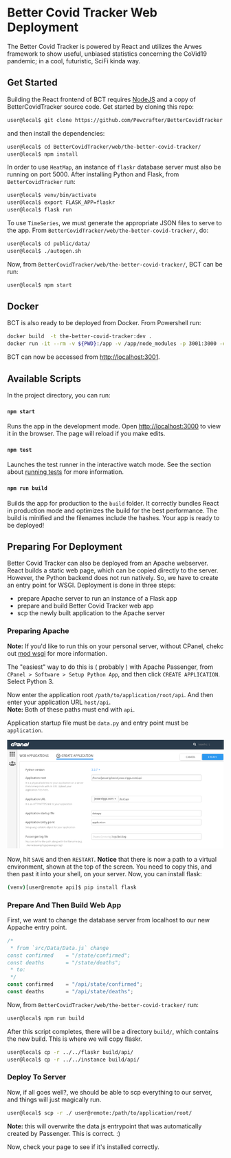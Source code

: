 # Better Covid Tracker Web Deployment
The Better Covid Tracker is powered by React and utilizes the Arwes framework to show useful, unbiased statistics concerning the CoVid19 pandemic; in a cool, futuristic, SciFi kinda way.
## Get Started
Building the React frontend of BCT requires [NodeJS](https://nodejs.org/ "Learn About NodeJS!") and a copy of BetterCovidTracker source code. Get started by cloning this repo:
```sh
user@local$ git clone https://github.com/Pewcrafter/BetterCovidTracker
```
and then install the dependencies:
```sh
user@local$ cd BetterCovidTracker/web/the-better-covid-tracker/
user@local$ npm install
```
In order to use `HeatMap`, an instance of `flaskr` database server must also be running on port 5000. After installing Python and Flask, from `BetterCovidTracker` run:
```sh
user@local$ venv/bin/activate
user@local$ export FLASK_APP=flaskr
user@local$ flask run
```
To use `TimeSeries`, we must generate the appropriate JSON files to serve to the app. From `BetterCovidTracker/web/the-better-covid-tracker/`, do:
```sh
user@local$ cd public/data/
user@local$ ./autogen.sh
```
Now, from `BetterCovidTracker/web/the-better-covid-tracker/`, BCT can be run:
```sh
user@local$ npm start
```
## Docker
BCT is also ready to be deployed from Docker. From Powershell run:
```sh
docker build  -t the-better-covid-tracker:dev .
docker run -it --rm -v ${PWD}:/app -v /app/node_modules -p 3001:3000 -e CHOKIDAR_USEPOLLING=true the-better-covid-tracker:dev
```
BCT can now be accessed from [http://localhost:3001](http://localhost:3000).

## Available Scripts
In the project directory, you can run:
#### `npm start`
Runs the app in the development mode. Open [http://localhost:3000](http://localhost:3000) to view it in the browser. The page will reload if you make edits.
#### `npm test`
Launches the test runner in the interactive watch mode. See the section about [running tests](https://facebook.github.io/create-react-app/docs/running-tests) for more information.
#### `npm run build`
Builds the app for production to the `build` folder. It correctly bundles React in production mode and optimizes the build for the best performance. The build is minified and the filenames include the hashes. Your app is ready to be deployed!
## Preparing For Deployment
Better Covid Tracker can also be deployed from an Apache webserver. React builds a static web page, which can be copied directly to the server. However, the Python backend does not run natively. So, we have to create an entry point for WSGI. Deployment is done in three steps:
* prepare Apache server to run an instance of a Flask app
* prepare and build Better Covid Tracker web app
* scp the newly built application to the Apache server

### Preparing Apache
**Note:** If you'd like to run this on your personal server, without CPanel, chekc out [mod wsgi](https://modwsgi.readthedocs.io/en/master/) for more information.<br />

The "easiest" way to do this is ( probably ) with Apache Passenger, from `CPanel > Software > Setup Python App`, and then click `CREATE APPLICATION`.
Select Python 3.<br />

Now enter the application root `/path/to/application/root/api`. And then enter your application URL `host/api`.<br />
**Note:** Both of these paths must end with `api`.<br />

Application startup file must be `data.py` and entry point must be `application`.

![CPanel](./assets/images/CPanel.png "Running Apache Passenger From CPanel")

Now, hit `SAVE` and then `RESTART`. **Notice** that there is now a path to a virtual environment, shown at the top of the screen. You need to copy this, and then past it into your shell, on your server. Now, you can install flask:
```sh
(venv)[user@remote api]$ pip install flask
```
### Prepare And Then Build Web App
First, we want to change the database server from localhost to our new Appache entry point.
```javascript
/*
 * from `src/Data/Data.js` change
const confirmed    = "/state/confirmed";
const deaths       = "/state/deaths";
 * to:
 */
const confirmed    = "/api/state/confirmed";
const deaths       = "/api/state/deaths";
```
Now, from `BetterCovidTracker/web/the-better-covid-tracker/` run:
```sh
user@local$ npm run build
```
After this script completes, there will be a directory `build/`, which contains the new build. This is where we will copy flaskr.
```sh
user@local$ cp -r ../../flaskr build/api/
user@local$ cp -r ../../instance build/api/
```
### Deploy To Server
Now, if all goes well?, we should be able to scp everything to our server, and things will just magically run.
```sh
user@local$ scp -r ./ user@remote:/path/to/application/root/
```
**Note:** this will overwrite the data.js entrypoint that was automatically created by Passenger. This is correct. :)

Now, check your page to see if it's installed correctly.
